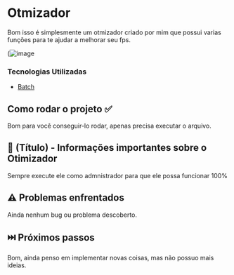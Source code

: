 # Otmizador

Bom isso é simplesmente um otmizador criado por mim que possui varias funções para te ajudar a melhorar seu fps.

(![image](https://github.com/user-attachments/assets/0df1d7b1-7448-46c1-ab13-f69c496f7762)


### Tecnologias Utilizadas

* [Batch](https://learn.microsoft.com/pt-br/windows-server/administration/windows-commands/windows-commands)

## Como rodar o projeto ✅

Bom para você conseguir-lo rodar, apenas precisa executar o arquivo.

## 📌 (Título) - Informações importantes sobre o Otimizador

Sempre execute ele como admnistrador para que ele possa funcionar 100%

## ⚠️ Problemas enfrentados

Ainda nenhum bug ou problema descoberto.

## ⏭️ Próximos passos

Bom, ainda penso em implementar novas coisas, mas não possuo mais ideias.
